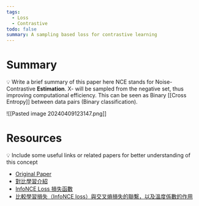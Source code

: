 ```yaml
---
tags:
  - Loss
  - Contrastive
todo: false
summary: A sampling based loss for contrastive learning
---
```

# Summary
💡 Write a brief summary of this paper here
NCE stands for Noise-Contrastive **Estimation**.
X- will be sampled from the negative set, thus improving computational efficiency.
This can be seen as Binary [[Cross Entropy]] between data pairs (Binary classification).

![[Pasted image 20240409123147.png]]
# Resources
💡 Include some useful links or related papers for better understanding of this concept
- [Original Paper](https://arxiv.org/pdf/1410.8251.pdf)
- [對比學習介紹](https://u9534056.medium.com/%E9%9D%A2%E8%A9%A6%E5%BF%85%E5%82%99-%E5%B0%8D%E6%AF%94%E5%AD%B8%E7%BF%92-contrastive-learning-%E4%B8%BB%E6%B5%81%E6%96%B9%E6%B3%95%E4%B8%80%E8%A6%BD-bddf2afc5e5f)
- [InfoNCE Loss 損失函數](https://blog.csdn.net/qq_46006468/article/details/126076039)
- [比較學習損失（InfoNCE loss）與交叉熵損失的聯繫，以及溫度係數的作用](https://zhuanlan.zhihu.com/p/506544456)